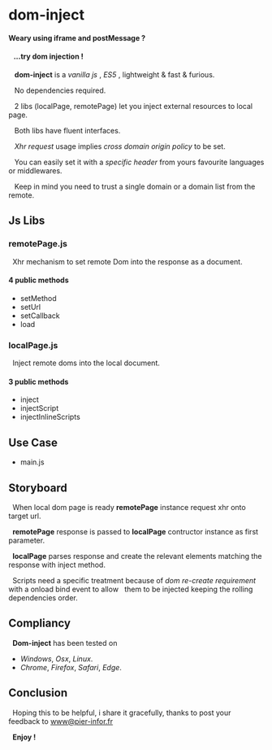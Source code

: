 # dom-inject

#### Weary using iframe and postMessage ?
    
#### &nbsp;&nbsp; ...try dom injection !

&nbsp;&nbsp; **dom-inject** is a *vanilla js* , *ES5* , lightweight & fast & furious.

&nbsp;&nbsp; No dependencies required.

&nbsp;&nbsp; 2 libs (localPage, remotePage) let you inject external resources to local page.

&nbsp;&nbsp; Both libs have fluent interfaces.

&nbsp;&nbsp; *Xhr request* usage implies *cross domain origin policy* to be set.

&nbsp;&nbsp; You can easily set it with a *specific header* from yours 
favourite languages or middlewares.

&nbsp;&nbsp; Keep in mind you need to trust a single domain or a domain list 
from the remote.


## Js Libs

### remotePage.js

&nbsp; Xhr mechanism to set remote Dom into the response as a document.

#### 4 public methods 

* setMethod
* setUrl
* setCallback
* load

### localPage.js

&nbsp; Inject remote doms into the local document.

#### 3 public methods

* inject 
* injectScript
* injectInlineScripts
    
## Use Case

* main.js

## Storyboard

&nbsp; When local dom page is ready **remotePage** instance request xhr onto target url.

&nbsp; **remotePage** response is passed to **localPage** contructor instance as first parameter.

&nbsp; **localPage** parses response and create the relevant elements matching the response with inject method.

&nbsp; Scripts need a specific treatment because of *dom re-create requirement* with a onload bind event to allow
&nbsp; them to be injected keeping the rolling dependencies order.

    
## Compliancy

&nbsp; **Dom-inject** has been tested on

* *Windows*, *Osx*, *Linux*.
* *Chrome*, *Firefox*, *Safari*, *Edge*.

## Conclusion

&nbsp; Hoping this to be helpful, i share it gracefully, thanks to post your feedback to <www@pier-infor.fr>

&nbsp; **Enjoy !**
